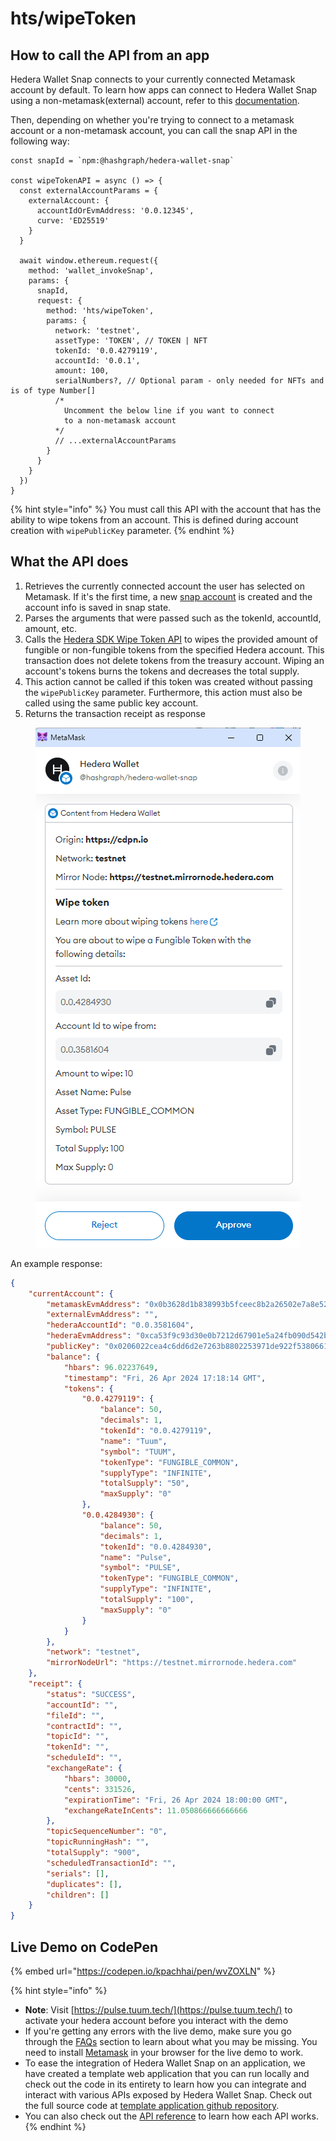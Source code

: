 # hts/wipeToken

## How to call the API from an app

Hedera Wallet Snap connects to your currently connected Metamask account by default. To learn how apps can connect to Hedera Wallet Snap using a non-metamask(external) account, refer to this [documentation](../#connecting-to-a-non-metamask-external-account).&#x20;

Then, depending on whether you're trying to connect to a metamask account or a non-metamask account, you can call the snap API in the following way:

```tsx
const snapId = `npm:@hashgraph/hedera-wallet-snap`

const wipeTokenAPI = async () => {
  const externalAccountParams = {
    externalAccount: {
      accountIdOrEvmAddress: '0.0.12345',
      curve: 'ED25519'
    }
  }

  await window.ethereum.request({
    method: 'wallet_invokeSnap',
    params: {
      snapId,
      request: {
        method: 'hts/wipeToken',
        params: {
          network: 'testnet',
          assetType: 'TOKEN', // TOKEN | NFT
          tokenId: '0.0.4279119',
          accountId: '0.0.1',
          amount: 100,
          serialNumbers?, // Optional param - only needed for NFTs and is of type Number[]
          /* 
            Uncomment the below line if you want to connect 
            to a non-metamask account
          */
          // ...externalAccountParams
        }
      }
    }
  })
}
```

{% hint style="info" %}
You must call this API with the account that has the ability to wipe tokens from an account. This is defined during account creation with `wipePublicKey` parameter.
{% endhint %}

## What the API does

1. Retrieves the currently connected account the user has selected on Metamask. If it's the first time, a new [snap account](../../snap-account.md) is created and the account info is saved in snap state.
2. Parses the arguments that were passed such as the tokenId, accountId, amount, etc.
3. Calls the [Hedera SDK Wipe Token API](https://docs.hedera.com/hedera/sdks-and-apis/sdks/token-service/wipe-a-token) to wipes the provided amount of fungible or non-fungible tokens from the specified Hedera account. This transaction does not delete tokens from the treasury account. Wiping an account's tokens burns the tokens and decreases the total supply.
4. This action cannot be called if this token was created without passing the `wipePublicKey` parameter. Furthermore, this action must also be called using the same public key account.
5. Returns the transaction receipt as response

<figure><img src="../../../.gitbook/assets/Untitled (1) (1).png" alt=""><figcaption></figcaption></figure>

An example response:

```json
{
    "currentAccount": {
        "metamaskEvmAddress": "0x0b3628d1b838993b5fceec8b2a26502e7a8e5241",
        "externalEvmAddress": "",
        "hederaAccountId": "0.0.3581604",
        "hederaEvmAddress": "0xca53f9c93d30e0b7212d67901e5a24fb090d542b",
        "publicKey": "0x0206022cea4c6dd6d2e7263b8802253971de922f5380661d97cba82dee66f57ad6",
        "balance": {
            "hbars": 96.02237649,
            "timestamp": "Fri, 26 Apr 2024 17:18:14 GMT",
            "tokens": {
                "0.0.4279119": {
                    "balance": 50,
                    "decimals": 1,
                    "tokenId": "0.0.4279119",
                    "name": "Tuum",
                    "symbol": "TUUM",
                    "tokenType": "FUNGIBLE_COMMON",
                    "supplyType": "INFINITE",
                    "totalSupply": "50",
                    "maxSupply": "0"
                },
                "0.0.4284930": {
                    "balance": 50,
                    "decimals": 1,
                    "tokenId": "0.0.4284930",
                    "name": "Pulse",
                    "symbol": "PULSE",
                    "tokenType": "FUNGIBLE_COMMON",
                    "supplyType": "INFINITE",
                    "totalSupply": "100",
                    "maxSupply": "0"
                }
            }
        },
        "network": "testnet",
        "mirrorNodeUrl": "https://testnet.mirrornode.hedera.com"
    },
    "receipt": {
        "status": "SUCCESS",
        "accountId": "",
        "fileId": "",
        "contractId": "",
        "topicId": "",
        "tokenId": "",
        "scheduleId": "",
        "exchangeRate": {
            "hbars": 30000,
            "cents": 331526,
            "expirationTime": "Fri, 26 Apr 2024 18:00:00 GMT",
            "exchangeRateInCents": 11.050866666666666
        },
        "topicSequenceNumber": "0",
        "topicRunningHash": "",
        "totalSupply": "900",
        "scheduledTransactionId": "",
        "serials": [],
        "duplicates": [],
        "children": []
    }
}
```

## Live Demo on CodePen

{% embed url="https://codepen.io/kpachhai/pen/wvZOXLN" %}

{% hint style="info" %}
* **Note**: Visit [https://pulse.tuum.tech/](https://pulse.tuum.tech/) to activate your hedera account before you interact with the demo
* If you're getting any errors with the live demo, make sure you go through the [FAQs](../../../basics/faqs.md) section to learn about what you may be missing. You need to install [Metamask](https://metamask.io/) in your browser for the live demo to work.&#x20;
* To ease the integration of Hedera Wallet Snap on an application, we have created a template web application that you can run locally and check out the code in its entirety to learn how you can integrate and interact with various APIs exposed by Hedera Wallet Snap. Check out the full source code at [template application github repository](https://github.com/hashgraph/hedera-metamask-snaps/tree/main/packages/hedera-wallet-snap/packages/site).
* You can also check out the [API reference](../) to learn how each API works.
{% endhint %}
